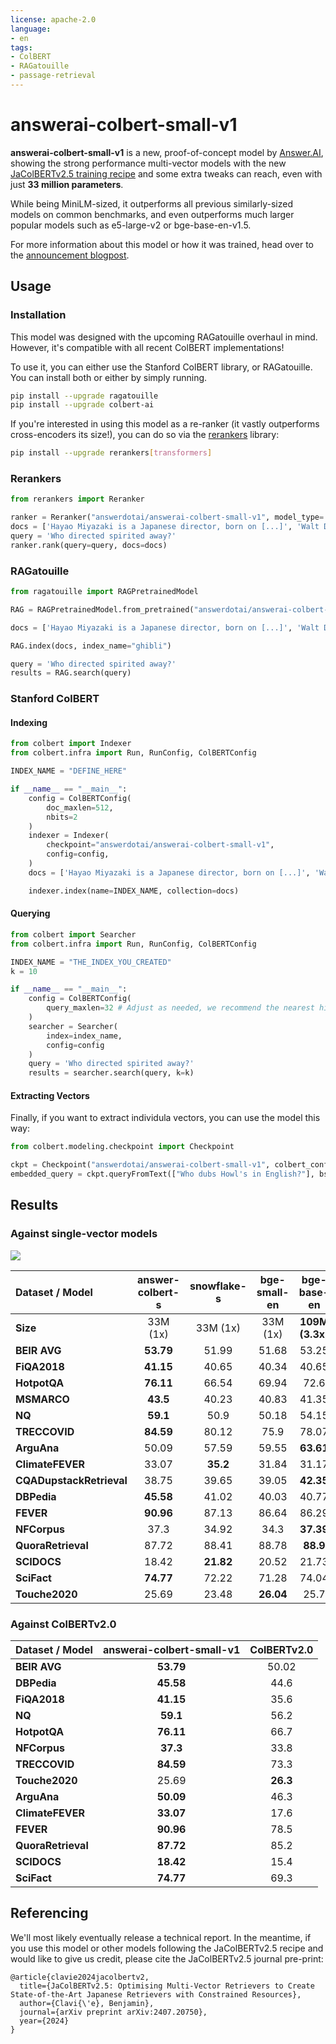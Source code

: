 ```yaml
---
license: apache-2.0
language:
- en
tags:
- ColBERT
- RAGatouille
- passage-retrieval
---
```


# answerai-colbert-small-v1

**answerai-colbert-small-v1** is a new, proof-of-concept model by [Answer.AI](https://answer.ai), showing the strong performance multi-vector models with the new [JaColBERTv2.5 training recipe](https://arxiv.org/abs/2407.20750) and some extra tweaks can reach, even with just **33 million parameters**.

While being MiniLM-sized, it outperforms all previous similarly-sized models on common benchmarks, and even outperforms much larger popular models such as e5-large-v2 or bge-base-en-v1.5.

For more information about this model or how it was trained, head over to the [announcement blogpost](https://www.answer.ai/posts/2024-08-13-small-but-mighty-colbert.html).

## Usage

### Installation

This model was designed with the upcoming RAGatouille overhaul in mind. However, it's compatible with all recent ColBERT implementations!

To use it, you can either use the Stanford ColBERT library, or RAGatouille. You can install both or either by simply running.

```sh
pip install --upgrade ragatouille
pip install --upgrade colbert-ai
```

If you're interested in using this model as a re-ranker (it vastly outperforms cross-encoders its size!), you can do so via the [rerankers](https://github.com/AnswerDotAI/rerankers) library:
```sh
pip install --upgrade rerankers[transformers]
```

### Rerankers

```python
from rerankers import Reranker

ranker = Reranker("answerdotai/answerai-colbert-small-v1", model_type='colbert')
docs = ['Hayao Miyazaki is a Japanese director, born on [...]', 'Walt Disney is an American author, director and [...]', ...]
query = 'Who directed spirited away?'
ranker.rank(query=query, docs=docs)
```

### RAGatouille

```python
from ragatouille import RAGPretrainedModel

RAG = RAGPretrainedModel.from_pretrained("answerdotai/answerai-colbert-small-v1")

docs = ['Hayao Miyazaki is a Japanese director, born on [...]', 'Walt Disney is an American author, director and [...]', ...]

RAG.index(docs, index_name="ghibli")

query = 'Who directed spirited away?'
results = RAG.search(query)
```

### Stanford ColBERT

#### Indexing

```python
from colbert import Indexer
from colbert.infra import Run, RunConfig, ColBERTConfig

INDEX_NAME = "DEFINE_HERE" 

if __name__ == "__main__":
    config = ColBERTConfig(
        doc_maxlen=512,
        nbits=2
    )
    indexer = Indexer(
        checkpoint="answerdotai/answerai-colbert-small-v1",
        config=config,
    )
    docs = ['Hayao Miyazaki is a Japanese director, born on [...]', 'Walt Disney is an American author, director and [...]', ...]

    indexer.index(name=INDEX_NAME, collection=docs)
```

#### Querying

```python
from colbert import Searcher
from colbert.infra import Run, RunConfig, ColBERTConfig

INDEX_NAME = "THE_INDEX_YOU_CREATED" 
k = 10 

if __name__ == "__main__":
    config = ColBERTConfig(
        query_maxlen=32 # Adjust as needed, we recommend the nearest higher multiple of 16 to your query
    )
    searcher = Searcher(
        index=index_name, 
        config=config
    ) 
    query = 'Who directed spirited away?'
    results = searcher.search(query, k=k)
```


#### Extracting Vectors

Finally, if you want to extract individula vectors, you can use the model this way:


```python
from colbert.modeling.checkpoint import Checkpoint

ckpt = Checkpoint("answerdotai/answerai-colbert-small-v1", colbert_config=ColBERTConfig())
embedded_query = ckpt.queryFromText(["Who dubs Howl's in English?"], bsize=16)
```


## Results

### Against single-vector models

![](https://www.answer.ai/posts/images/minicolbert/small_results.png)


| Dataset / Model | answer-colbert-s | snowflake-s | bge-small-en | bge-base-en |
|:-----------------|:-----------------:|:-------------:|:-------------:|:-------------:|
| **Size**        |     33M (1x)     |   33M (1x)   |   33M (1x)   | **109M (3.3x)** |
| **BEIR AVG**    |      **53.79**       |    51.99     |    51.68     |    53.25      |
| **FiQA2018**    |      **41.15**       |    40.65     |    40.34     |    40.65      |
| **HotpotQA**    |    **76.11**     |    66.54     |    69.94     |    72.6       |
| **MSMARCO**     |    **43.5**      |    40.23     |    40.83     |    41.35      |
| **NQ**          |      **59.1**        |    50.9      |    50.18     |    54.15      |
| **TRECCOVID**   |    **84.59**     |    80.12     |    75.9      |    78.07      |
| **ArguAna**     |      50.09       |    57.59     |    59.55     |  **63.61**    |
| **ClimateFEVER**|      33.07       |    **35.2**      |    31.84     |    31.17      |
| **CQADupstackRetrieval** |  38.75  |    39.65     |    39.05     |    **42.35**      |
| **DBPedia**     |    **45.58**     |    41.02     |    40.03     |    40.77      |
| **FEVER**       |    **90.96**     |    87.13     |    86.64     |    86.29      |
| **NFCorpus**    |    37.3      |    34.92     |    34.3      |    **37.39**      |
| **QuoraRetrieval** |    87.72      |    88.41     |  88.78   |    **88.9**       |
| **SCIDOCS**     |      18.42       |  **21.82**   |    20.52     |    21.73      |
| **SciFact**     |    **74.77**     |    72.22     |    71.28     |    74.04      |
| **Touche2020**  |      25.69       |    23.48     |    **26.04**     |    25.7       |

### Against ColBERTv2.0

| Dataset / Model | answerai-colbert-small-v1 | ColBERTv2.0 |
|:-----------------|:-----------------------:|:------------:|
| **BEIR AVG**    |      **53.79**       |   50.02 |
| **DBPedia**     |    **45.58**     |    44.6     |
| **FiQA2018**    |    **41.15**     |    35.6     |
| **NQ**          |    **59.1**      |    56.2     |
| **HotpotQA**    |    **76.11**     |    66.7     |
| **NFCorpus**    |    **37.3**      |    33.8     |
| **TRECCOVID**   |    **84.59**     |    73.3     |
| **Touche2020**  |      25.69       |  **26.3**   |
| **ArguAna**     |    **50.09**     |    46.3     |
| **ClimateFEVER**|    **33.07**     |    17.6     |
| **FEVER**       |    **90.96**     |    78.5     |
| **QuoraRetrieval** |    **87.72**     |  85.2   |
| **SCIDOCS**     |    **18.42**     |    15.4     |
| **SciFact**     |    **74.77**     |    69.3     |


## Referencing

We'll most likely eventually release a technical report. In the meantime, if you use this model or other models following the JaColBERTv2.5 recipe and would like to give us credit, please cite the JaColBERTv2.5 journal pre-print:

```
@article{clavie2024jacolbertv2,
  title={JaColBERTv2.5: Optimising Multi-Vector Retrievers to Create State-of-the-Art Japanese Retrievers with Constrained Resources},
  author={Clavi{\'e}, Benjamin},
  journal={arXiv preprint arXiv:2407.20750},
  year={2024}
}
```

